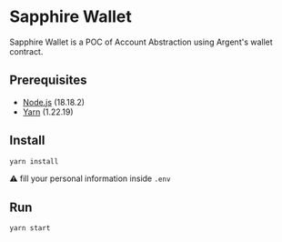 #  Sapphire Wallet

Sapphire Wallet is a POC of Account Abstraction using Argent's wallet contract.

## Prerequisites

* [Node.js](https://nodejs.org/en/) (18.18.2)
* [Yarn](https://yarnpkg.com/) (1.22.19)

## Install

```bash
yarn install
```
:warning: fill your personal information inside `.env`


## Run

```bash
yarn start
```
